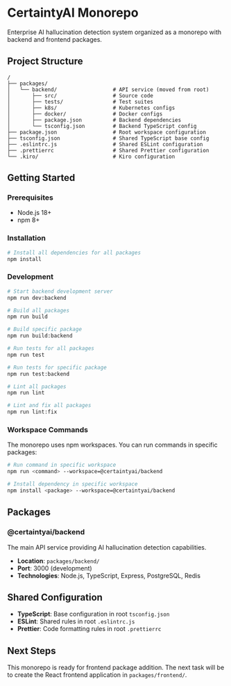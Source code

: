 # CertaintyAI Monorepo

Enterprise AI hallucination detection system organized as a monorepo with backend and frontend packages.

## Project Structure

```
/
├── packages/
│   └── backend/                  # API service (moved from root)
│       ├── src/                  # Source code
│       ├── tests/                # Test suites
│       ├── k8s/                  # Kubernetes configs
│       ├── docker/               # Docker configs
│       ├── package.json          # Backend dependencies
│       └── tsconfig.json         # Backend TypeScript config
├── package.json                  # Root workspace configuration
├── tsconfig.json                 # Shared TypeScript base config
├── .eslintrc.js                  # Shared ESLint configuration
├── .prettierrc                   # Shared Prettier configuration
└── .kiro/                        # Kiro configuration
```

## Getting Started

### Prerequisites

- Node.js 18+
- npm 8+

### Installation

```bash
# Install all dependencies for all packages
npm install
```

### Development

```bash
# Start backend development server
npm run dev:backend

# Build all packages
npm run build

# Build specific package
npm run build:backend

# Run tests for all packages
npm run test

# Run tests for specific package
npm run test:backend

# Lint all packages
npm run lint

# Lint and fix all packages
npm run lint:fix
```

### Workspace Commands

The monorepo uses npm workspaces. You can run commands in specific packages:

```bash
# Run command in specific workspace
npm run <command> --workspace=@certaintyai/backend

# Install dependency in specific workspace
npm install <package> --workspace=@certaintyai/backend
```

## Packages

### @certaintyai/backend

The main API service providing AI hallucination detection capabilities.

- **Location**: `packages/backend/`
- **Port**: 3000 (development)
- **Technologies**: Node.js, TypeScript, Express, PostgreSQL, Redis

## Shared Configuration

- **TypeScript**: Base configuration in root `tsconfig.json`
- **ESLint**: Shared rules in root `.eslintrc.js`
- **Prettier**: Code formatting rules in root `.prettierrc`

## Next Steps

This monorepo is ready for frontend package addition. The next task will be to create the React frontend application in `packages/frontend/`.
